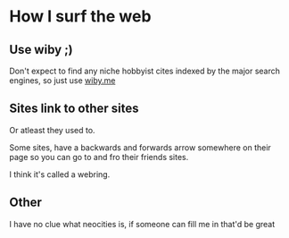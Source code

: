 <style>body { background: url(.pix/surf.gif) no-repeat; background-position: bottom left !important; background-attachment: fixed; background-size: 290px auto; /* Adjust the size as needed */ }</style>

# How I surf the web

## Use wiby ;)

Don't expect to find any niche hobbyist cites indexed by the major search engines, so just use [wiby.me](https://wiby.me)

## Sites link to other sites

Or atleast they used to.

Some sites, have a backwards and forwards arrow somewhere on their page so you can go to and fro their friends sites.

I think it's called a webring.

## Other

I have no clue what neocities is, if someone can fill me in that'd be great
